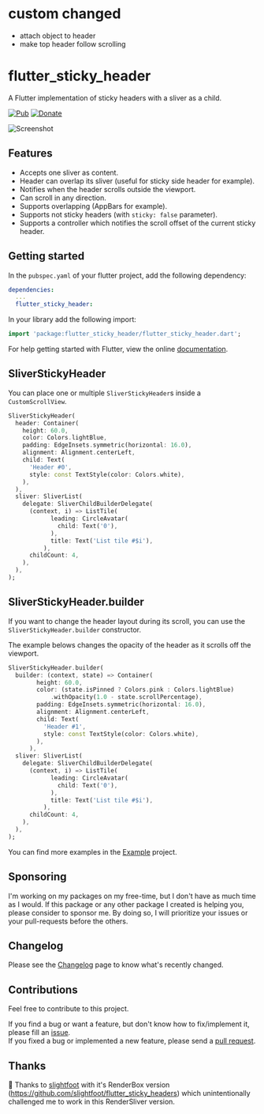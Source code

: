 # custom changed

* attach object to header 
* make top header follow scrolling

# flutter_sticky_header

A Flutter implementation of sticky headers with a sliver as a child.

[![Pub](https://img.shields.io/pub/v/flutter_sticky_header.svg)](https://pub.dartlang.org/packages/flutter_sticky_header)
[![Donate](https://img.shields.io/badge/Donate-PayPal-green.svg)](https://www.paypal.com/cgi-bin/webscr?cmd=_s-xclick&hosted_button_id=QTT34M25RDNL6)

![Screenshot](https://raw.githubusercontent.com/letsar/flutter_sticky_header/master/doc/images/sticky_header_all.gif)

## Features

* Accepts one sliver as content.
* Header can overlap its sliver (useful for sticky side header for example).
* Notifies when the header scrolls outside the viewport.
* Can scroll in any direction.
* Supports overlapping (AppBars for example).
* Supports not sticky headers (with `sticky: false` parameter).
* Supports a controller which notifies the scroll offset of the current sticky header.

## Getting started

In the `pubspec.yaml` of your flutter project, add the following dependency:

```yaml
dependencies:
  ...
  flutter_sticky_header:
```

In your library add the following import:

```dart
import 'package:flutter_sticky_header/flutter_sticky_header.dart';
```

For help getting started with Flutter, view the online [documentation](https://flutter.io/).

## SliverStickyHeader

You can place one or multiple `SliverStickyHeader`s inside a `CustomScrollView`.

```dart
SliverStickyHeader(
  header: Container(
    height: 60.0,
    color: Colors.lightBlue,
    padding: EdgeInsets.symmetric(horizontal: 16.0),
    alignment: Alignment.centerLeft,
    child: Text(
      'Header #0',
      style: const TextStyle(color: Colors.white),
    ),
  ),
  sliver: SliverList(
    delegate: SliverChildBuilderDelegate(
      (context, i) => ListTile(
            leading: CircleAvatar(
              child: Text('0'),
            ),
            title: Text('List tile #$i'),
          ),
      childCount: 4,
    ),
  ),
);
```

## SliverStickyHeader.builder

If you want to change the header layout during its scroll, you can use the `SliverStickyHeader.builder` constructor.

The example belows changes the opacity of the header as it scrolls off the viewport.

```dart
SliverStickyHeader.builder(
  builder: (context, state) => Container(
        height: 60.0,
        color: (state.isPinned ? Colors.pink : Colors.lightBlue)
            .withOpacity(1.0 - state.scrollPercentage),
        padding: EdgeInsets.symmetric(horizontal: 16.0),
        alignment: Alignment.centerLeft,
        child: Text(
          'Header #1',
          style: const TextStyle(color: Colors.white),
        ),
      ),
  sliver: SliverList(
    delegate: SliverChildBuilderDelegate(
      (context, i) => ListTile(
            leading: CircleAvatar(
              child: Text('0'),
            ),
            title: Text('List tile #$i'),
          ),
      childCount: 4,
    ),
  ),
);
```

You can find more examples in the [Example](https://github.com/letsar/flutter_sticky_header/tree/master/example) project.

## Sponsoring

I'm working on my packages on my free-time, but I don't have as much time as I would. If this package or any other package I created is helping you, please consider to sponsor me. By doing so, I will prioritize your issues or your pull-requests before the others. 

## Changelog

Please see the [Changelog](https://github.com/letsar/flutter_sticky_header/blob/master/CHANGELOG.md) page to know what's recently changed.

## Contributions

Feel free to contribute to this project.

If you find a bug or want a feature, but don't know how to fix/implement it, please fill an [issue](https://github.com/letsar/flutter_sticky_header/issues).  
If you fixed a bug or implemented a new feature, please send a [pull request](https://github.com/letsar/flutter_sticky_header/pulls).

## Thanks

:clap: Thanks to [slightfoot](https://github.com/slightfoot) with it's RenderBox version (https://github.com/slightfoot/flutter_sticky_headers) which unintentionally challenged me to work in this RenderSliver version.
